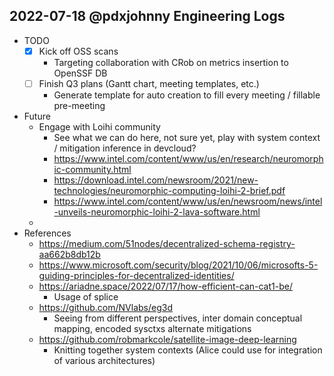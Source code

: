 ## 2022-07-18 @pdxjohnny Engineering Logs

- TODO
  - [x] Kick off OSS scans
    - Targeting collaboration with CRob on metrics insertion to OpenSSF DB
  - [ ] Finish Q3 plans (Gantt chart, meeting templates, etc.)
    - Generate template for auto creation to fill every meeting / fillable pre-meeting
- Future
  - Engage with Loihi community
    - See what we can do here, not sure yet, play with system context / mitigation inference in devcloud?
    - https://www.intel.com/content/www/us/en/research/neuromorphic-community.html
    - https://download.intel.com/newsroom/2021/new-technologies/neuromorphic-computing-loihi-2-brief.pdf
    - https://www.intel.com/content/www/us/en/newsroom/news/intel-unveils-neuromorphic-loihi-2-lava-software.html
  - 
- References
  - https://medium.com/51nodes/decentralized-schema-registry-aa662b8db12b
  - https://www.microsoft.com/security/blog/2021/10/06/microsofts-5-guiding-principles-for-decentralized-identities/
  - https://ariadne.space/2022/07/17/how-efficient-can-cat1-be/
    - Usage of splice
  - https://github.com/NVlabs/eg3d
    - Seeing from different perspectives, inter domain conceptual mapping, encoded sysctxs alternate mitigations
  - https://github.com/robmarkcole/satellite-image-deep-learning
    - Knitting together system contexts (Alice could use for integration of various architectures)